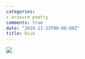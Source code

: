 ```yaml
---
categories:
- erasure poetry
comments: true
date: "2019-11-23T00:00:00Z"
title: Dive
---
```

  
<img src="/assets/images/articles/dive.jpeg" class="responsive"><br>

  
